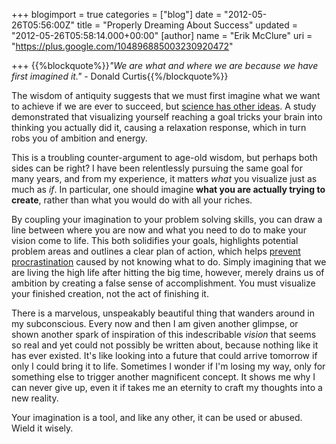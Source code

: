 +++
blogimport = true
categories = ["blog"]
date = "2012-05-26T05:56:00Z"
title = "Properly Dreaming About Success"
updated = "2012-05-26T05:58:14.000+00:00"
[author]
name = "Erik McClure"
uri = "https://plus.google.com/104896885003230920472"

+++
{{%blockquote%}}*"We are what and where we are because we have first imagined it."* - Donald Curtis{{%/blockquote%}}

The wisdom of antiquity suggests that we must first imagine what we want to achieve if we are ever to succeed, but [science has other ideas](http://www.forbes.com/sites/daviddisalvo/2011/06/08/visualize-success-if-you-want-to-fail/). A study demonstrated that visualizing yourself reaching a goal tricks your brain into thinking you actually did it, causing a relaxation response, which in turn robs you of ambition and energy.

This is a troubling counter-argument to age-old wisdom, but perhaps both sides can be right? I have been relentlessly pursuing the same goal for many years, and from my experience, it matters *what* you visualize just as much as *if*. In particular, one should imagine **what you are actually trying to create**, rather than what you would do with all your riches.

By coupling your imagination to your problem solving skills, you can draw a line between where you are now and what you need to do to make your vision come to life. This both solidifies your goals, highlights potential problem areas and outlines a clear plan of action, which helps [prevent procrastination](http://calnewport.com/blog/2011/07/10/the-procrastinating-caveman-what-human-evolution-teaches-us-about-why-we-put-off-work-and-how-to-stop/) caused by not knowing what to do. Simply imagining that we are living the high life after hitting the big time, however, merely drains us of ambition by creating a false sense of accomplishment. You must visualize your finished creation, not the act of finishing it.

There is a marvelous, unspeakably beautiful thing that wanders around in my subconscious. Every now and then I am given another glimpse, or shown another spark of inspiration of this indescribable *vision* that seems so real and yet could not possibly be written about, because nothing like it has ever existed. It's like looking into a future that could arrive tomorrow if only I could bring it to life. Sometimes I wonder if I'm losing my way, only for something else to trigger another magnificent concept. It shows me why I can never give up, even it if takes me an eternity to craft my thoughts into a new reality.

Your imagination is a tool, and like any other, it can be used or abused. Wield it wisely.
